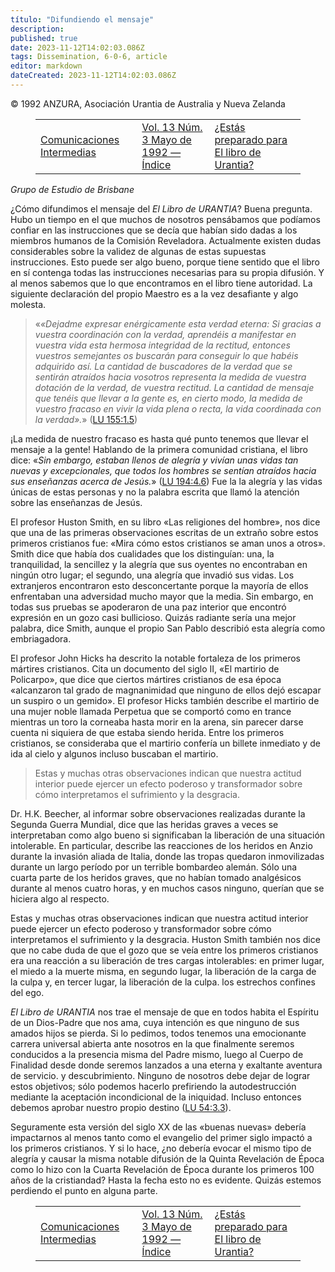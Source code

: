 ```yaml
---
título: "Difundiendo el mensaje"
description: 
published: true
date: 2023-11-12T14:02:03.086Z
tags: Dissemination, 6-0-6, article
editor: markdown
dateCreated: 2023-11-12T14:02:03.086Z
---
```


<p class="v-card v-sheet theme--light grey lighten-3 px-2 py-1">© 1992 ANZURA, Asociación Urantia de Australia y Nueva Zelanda</p>
<figure class="table chapter-navigator">
  <table>
    <tbody>
      <tr>
        <td>
        <a href="/es/article/Ernest_Moyer/Midwayer_Communications">
          <span class="mdi mdi-arrow-left-drop-circle"></span><span class="pl-2">Comunicaciones Intermedias</span>
        </a>
        </td>
        <td>
        <a href="/es/index/articles_606#vol-13-núm-3-mayo-de-1992">
          <span class="mdi mdi-book-open-variant"></span><span class="pl-2">Vol. 13 Núm. 3 Mayo de 1992 — Índice</span>
        </a>
        </td>
        <td>
        <a href="/es/article/Jim_Mcnelly/Are_You_Ready_For_The_Urantia_Book">
          <span class="pr-2">¿Estás preparado para El libro de Urantia?</span><span class="mdi mdi-arrow-right-drop-circle"></span>
        </a>
        </td>
      </tr>
    </tbody>
  </table>
</figure>



_Grupo de Estudio de Brisbane_

¿Cómo difundimos el mensaje del _El Libro de URANTIA_? Buena pregunta. Hubo un tiempo en el que muchos de nosotros pensábamos que podíamos confiar en las instrucciones que se decía que habían sido dadas a los miembros humanos de la Comisión Reveladora. Actualmente existen dudas considerables sobre la validez de algunas de estas supuestas instrucciones. Esto puede ser algo bueno, porque tiene sentido que el libro en sí contenga todas las instrucciones necesarias para su propia difusión. Y al menos sabemos que lo que encontramos en el libro tiene autoridad. La siguiente declaración del propio Maestro es a la vez desafiante y algo molesta.

> «_«Dejadme expresar enérgicamente esta verdad eterna: Si gracias a vuestra coordinación con la verdad, aprendéis a manifestar en vuestra vida esta hermosa integridad de la rectitud, entonces vuestros semejantes os buscarán para conseguir lo que habéis adquirido así. La cantidad de buscadores de la verdad que se sentirán atraídos hacia vosotros representa la medida de vuestra dotación de la verdad, de vuestra rectitud. La cantidad de mensaje que tenéis que llevar a la gente es, en cierto modo, la medida de vuestro fracaso en vivir la vida plena o recta, la vida coordinada con la verdad»._» (<a id="a41_599"></a>[LU 155:1.5](/es/The_Urantia_Book/155#p1_5))

¡La medida de nuestro fracaso es hasta qué punto tenemos que llevar el mensaje a la gente! Hablando de la primera comunidad cristiana, el libro dice: «_Sin embargo, estaban llenos de alegría y vivían unas vidas tan nuevas y excepcionales, que todos los hombres se sentían atraídos hacia sus enseñanzas acerca de Jesús._» (<a id="a43_322"></a>[LU 194:4.6](/es/The_Urantia_Book/194#p4_6)) Fue la la alegría y las vidas únicas de estas personas y no la palabra escrita que llamó la atención sobre las enseñanzas de Jesús.

El profesor Huston Smith, en su libro «Las religiones del hombre», nos dice que una de las primeras observaciones escritas de un extraño sobre estos primeros cristianos fue: «Mira cómo estos cristianos se aman unos a otros». Smith dice que había dos cualidades que los distinguían: una, la tranquilidad, la sencillez y la alegría que sus oyentes no encontraban en ningún otro lugar; el segundo, una alegría que invadió sus vidas. Los extranjeros encontraron esto desconcertante porque la mayoría de ellos enfrentaban una adversidad mucho mayor que la media. Sin embargo, en todas sus pruebas se apoderaron de una paz interior que encontró expresión en un gozo casi bullicioso. Quizás radiante sería una mejor palabra, dice Smith, aunque el propio San Pablo describió esta alegría como embriagadora.

El profesor John Hicks ha descrito la notable fortaleza de los primeros mártires cristianos. Cita un documento del siglo II, «El martirio de Policarpo», que dice que ciertos mártires cristianos de esa época «alcanzaron tal grado de magnanimidad que ninguno de ellos dejó escapar un suspiro o un gemido». El profesor Hicks también describe el martirio de una mujer noble llamada Perpetua que se comportó como en trance mientras un toro la corneaba hasta morir en la arena, sin parecer darse cuenta ni siquiera de que estaba siendo herida. Entre los primeros cristianos, se consideraba que el martirio confería un billete inmediato y de ida al cielo y algunos incluso buscaban el martirio.

> Estas y muchas otras observaciones indican que nuestra actitud interior puede ejercer un efecto poderoso y transformador sobre cómo interpretamos el sufrimiento y la desgracia.

Dr. H.K. Beecher, al informar sobre observaciones realizadas durante la Segunda Guerra Mundial, dice que las heridas graves a veces se interpretaban como algo bueno si significaban la liberación de una situación intolerable. En particular, describe las reacciones de los heridos en Anzio durante la invasión aliada de Italia, donde las tropas quedaron inmovilizadas durante un largo período por un terrible bombardeo alemán. Sólo una cuarta parte de los heridos graves, que no habían tomado analgésicos durante al menos cuatro horas, y en muchos casos ninguno, querían que se hiciera algo al respecto.

Estas y muchas otras observaciones indican que nuestra actitud interior puede ejercer un efecto poderoso y transformador sobre cómo interpretamos el sufrimiento y la desgracia. Huston Smith también nos dice que no cabe duda de que el gozo que se veía entre los primeros cristianos era una reacción a su liberación de tres cargas intolerables: en primer lugar, el miedo a la muerte misma, en segundo lugar, la liberación de la carga de la culpa y, en tercer lugar, la liberación de la culpa. los estrechos confines del ego.

_El Libro de URANTIA_ nos trae el mensaje de que en todos habita el Espíritu de un Dios-Padre que nos ama, cuya intención es que ninguno de sus amados hijos se pierda. Si lo pedimos, todos tenemos una emocionante carrera universal abierta ante nosotros en la que finalmente seremos conducidos a la presencia misma del Padre mismo, luego al Cuerpo de Finalidad desde donde seremos lanzados a una eterna y exaltante aventura de servicio. y descubrimiento. Ninguno de nosotros debe dejar de lograr estos objetivos; sólo podemos hacerlo prefiriendo la autodestrucción mediante la aceptación incondicional de la iniquidad. Incluso entonces debemos aprobar nuestro propio destino ([LU 54:3.3](/es/The_Urantia_Book/54#p3_3)).

Seguramente esta versión del siglo XX de las «buenas nuevas» debería impactarnos al menos tanto como el evangelio del primer siglo impactó a los primeros cristianos. Y si lo hace, ¿no debería evocar el mismo tipo de alegría y causar la misma notable difusión de la Quinta Revelación de Época como lo hizo con la Cuarta Revelación de Época durante los primeros 100 años de la cristiandad? Hasta la fecha esto no es evidente. Quizás estemos perdiendo el punto en alguna parte.



<figure class="table chapter-navigator">
  <table>
    <tbody>
      <tr>
        <td>
        <a href="/es/article/Ernest_Moyer/Midwayer_Communications">
          <span class="mdi mdi-arrow-left-drop-circle"></span><span class="pl-2">Comunicaciones Intermedias</span>
        </a>
        </td>
        <td>
        <a href="/es/index/articles_606#vol-13-núm-3-mayo-de-1992">
          <span class="mdi mdi-book-open-variant"></span><span class="pl-2">Vol. 13 Núm. 3 Mayo de 1992 — Índice</span>
        </a>
        </td>
        <td>
        <a href="/es/article/Jim_Mcnelly/Are_You_Ready_For_The_Urantia_Book">
          <span class="pr-2">¿Estás preparado para El libro de Urantia?</span><span class="mdi mdi-arrow-right-drop-circle"></span>
        </a>
        </td>
      </tr>
    </tbody>
  </table>
</figure>
